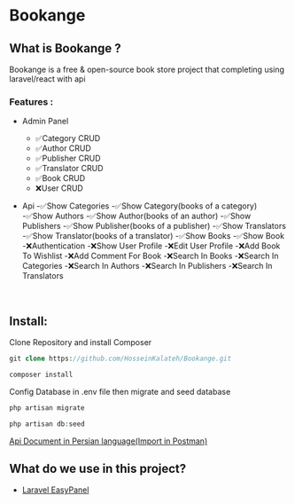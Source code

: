 <div>

<h1 dir="ltr" align="left">Bookange</h1>
<h2>What is Bookange ?</h2>

<p>Bookange is a free & open-source book store project that completing using laravel/react with api</p>

### Features :
- Admin Panel 
	- ✅Category CRUD
	- ✅Author CRUD
	- ✅Publisher CRUD
	- ✅Translator CRUD
	- ✅Book CRUD
	- ❌User CRUD
	
- Api
	-✅Show Categories
	-✅Show Category(books of a category)
	-✅Show Authors
	-✅Show Author(books of an author)
	-✅Show Publishers
	-✅Show Publisher(books of a publisher)
	-✅Show Translators
	-✅Show Translator(books of a translator)
	-✅Show Books
	-✅Show Book
	-❌Authentication
	-❌Show User Profile
	-❌Edit User Profile
	-❌Add Book To Wishlist
	-❌Add Comment For Book
	-❌Search In Books
	-❌Search In Categories
	-❌Search In Authors
	-❌Search In Publishers
	-❌Search In Translators
	
<br />

## Install:
Clone Repository and install Composer
</div>

```php
git clone https://github.com/HosseinKalateh/Bookange.git
```

```php
composer install
```

<p>Config Database in .env file then migrate and seed database</p>

```php
php artisan migrate
```

```php
php artisan db:seed
```

<a href="https://www.postman.com/collections/60b4249646e1198c8604" target="_blank">
Api Document in Persian language(Import in Postman)
</a>

## What do we use in this project?
- [Laravel EasyPanel](https://github.com/rezaamini-ir/laravel-easypanel)


